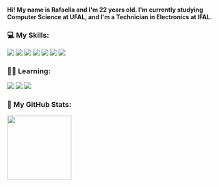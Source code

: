 <p> <h4> Hi! My name is Rafaella and I'm 22 years old. I'm currently studying Computer Science at UFAL, and I'm a Technician in Electronics at IFAL. </h4> </p>

### 💻 My Skills:
  ![](https://img.shields.io/badge/HTML-f8efd4?style=for-the-badge&logo=html5&logoColor=d35400)
  ![](https://img.shields.io/badge/CSS-f8efd4?&style=for-the-badge&logo=css3&logoColor=3498db)
  ![](https://img.shields.io/badge/Java-f8efd4?style=for-the-badge&logo=java&logoColor=e74c3c)
  ![](https://img.shields.io/badge/Python-f8efd4?style=for-the-badge&logo=python&logoColor=f1c40f)
  ![](https://img.shields.io/badge/Bootstrap-f8efd4?style=for-the-badge&logo=bootstrap&logoColor=563d7c)
  ![](https://img.shields.io/badge/Angular-f8efd4?style=for-the-badge&logo=angular&logoColor=FF0000)
  ![](https://img.shields.io/badge/TailwindCSS-f8efd4?style=for-the-badge&logo=tailwindcss&logoColor=563d7c)


 ### 👩‍💻 Learning:
  ![](https://img.shields.io/badge/Redux-f8efd4?style=for-the-badge&logo=redux&logoColor=black)
  ![](https://img.shields.io/badge/Node.js-f8efd4?style=for-the-badge&logo=node.js&logoColor=black)
  ![](https://img.shields.io/badge/React-f8efd4?style=for-the-badge&logo=react&logoColor=black)
  
### 🦦 My GitHub Stats:
<div align="begin">
  <a href="https://github.com/rafaella-nunes">
  <img height="150em" src="https://github-readme-stats.vercel.app/api/top-langs/?username=rafaella-nunes&layout=compact&langs_count=6&title_color=783c00&text_color=af552e&icon_color=783c00&bg_color=f8efd4"/>
    

